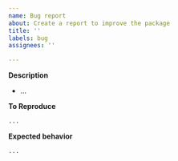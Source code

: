 ```yaml
---
name: Bug report
about: Create a report to improve the package
title: ''
labels: bug
assignees: ''

---
```


**Description**

- ...

**To Reproduce**

```python
...
```

**Expected behavior**

```python
...
```
